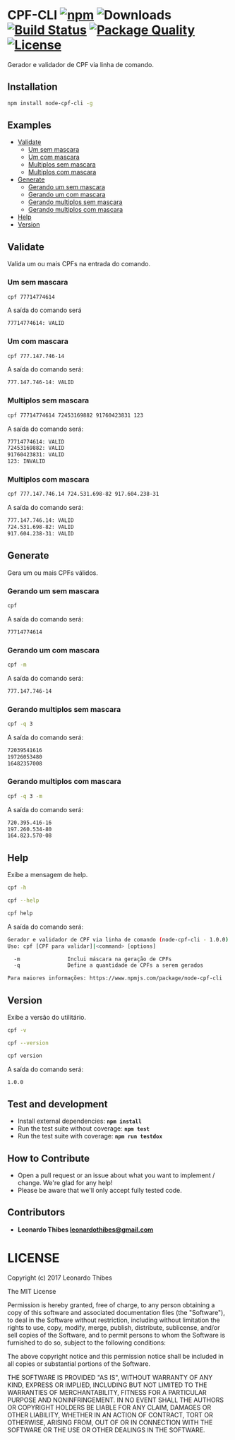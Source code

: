 # CPF-CLI [![npm](http://img.shields.io/npm/v/node-cpf-cli.svg)](https://www.npmjs.com/package/node-cpf-cli) ![Downloads](https://img.shields.io/npm/dm/node-cpf-cli.svg) [![Build Status](https://secure.travis-ci.org/leonardothibes/node-cpf-cli.png)](http://travis-ci.org/leonardothibes/node-cpf-cli) [![Package Quality](http://npm.packagequality.com/shield/node-cpf-cli.svg)](http://packagequality.com/#?package=node-cpf-cli) [![License](https://img.shields.io/npm/l/node-cpf-cli.svg)](LICENSE)

Gerador e validador de CPF via linha de comando.

Installation
------------

```bash
npm install node-cpf-cli -g
```

Examples
--------

* [Validate](#validate)
    * [Um sem mascara](#um-sem-mascara)
    * [Um com mascara](#um-com-mascara)
    * [Multiplos sem mascara](#multiplos-sem-mascara)
    * [Multiplos com mascara](#multiplos-com-mascara)
* [Generate](#generate)
    * [Gerando um sem mascara](#gerando-um-sem-mascara)
    * [Gerando um com mascara](#gerando-um-com-mascara)
    * [Gerando multiplos sem mascara](#gerando-multiplos-sem-mascara)
    * [Gerando multiplos com mascara](#gerando-multiplos-com-mascara)
* [Help](#help)
* [Version](#version)

Validate
--------

Valida um ou mais CPFs na entrada do comando.

### Um sem mascara

```bash
cpf 77714774614
```

A saída do comando será

```bash
77714774614: VALID
```

### Um com mascara

```bash
cpf 777.147.746-14
```

A saída do comando será:

```bash
777.147.746-14: VALID
```

### Multiplos sem mascara

```bash
cpf 77714774614 72453169882 91760423831 123
```

A saída do comando será:

```bash
77714774614: VALID
72453169882: VALID
91760423831: VALID
123: INVALID
```

### Multiplos com mascara

```bash
cpf 777.147.746.14 724.531.698-82 917.604.238-31
```

A saída do comando será:

```bash
777.147.746.14: VALID
724.531.698-82: VALID
917.604.238-31: VALID
```

Generate
--------

Gera um ou mais CPFs válidos.

### Gerando um sem mascara

```bash
cpf
```

A saída do comando será:

```bash
77714774614
```

### Gerando um com mascara

```bash
cpf -m
```

A saída do comando será:

```bash
777.147.746-14
```

### Gerando multiplos sem mascara

```bash
cpf -q 3
```

A saída do comando será:

```bash
72039541616
19726053480
16482357008
```

### Gerando multiplos com mascara

```bash
cpf -q 3 -m
```

A saída do comando será:

```bash
720.395.416-16
197.260.534-80
164.823.570-08
```

Help
----

Exibe a mensagem de help.

```bash
cpf -h
```
```bash
cpf --help
```

```bash
cpf help
```

A saída do comando será:

```bash
Gerador e validador de CPF via linha de comando (node-cpf-cli - 1.0.0)
Uso: cpf [CPF para validar]|<command> [options]

  -m               Inclui máscara na geração de CPFs
  -q               Define a quantidade de CPFs a serem gerados

Para maiores informações: https://www.npmjs.com/package/node-cpf-cli
```

Version
-------

Exibe a versão do utilitário.

```bash
cpf -v
```
```bash
cpf --version
```

```bash
cpf version
```

A saída do comando será:

```bash
1.0.0
```

Test and development
--------------------

* Install external dependencies: **``npm install``**
* Run the test suite without coverage: **``npm test``**
* Run the test suite with coverage: **``npm run testdox``**

How to Contribute
-----------------

* Open a pull request or an issue about what you want to implement / change. We're glad for any help!
* Please be aware that we'll only accept fully tested code.

Contributors
------------

 * **Leonardo Thibes <leonardothibes@gmail.com>**

LICENSE
=======

Copyright (c) 2017 Leonardo Thibes

The MIT License

Permission is hereby granted, free of charge, to any person obtaining a copy of
this software and associated documentation files (the "Software"), to deal in
the Software without restriction, including without limitation the rights to
use, copy, modify, merge, publish, distribute, sublicense, and/or sell copies of
the Software, and to permit persons to whom the Software is furnished to do so,
subject to the following conditions:

The above copyright notice and this permission notice shall be included in all
copies or substantial portions of the Software.

THE SOFTWARE IS PROVIDED "AS IS", WITHOUT WARRANTY OF ANY KIND, EXPRESS OR
IMPLIED, INCLUDING BUT NOT LIMITED TO THE WARRANTIES OF MERCHANTABILITY, FITNESS
FOR A PARTICULAR PURPOSE AND NONINFRINGEMENT. IN NO EVENT SHALL THE AUTHORS OR
COPYRIGHT HOLDERS BE LIABLE FOR ANY CLAIM, DAMAGES OR OTHER LIABILITY, WHETHER
IN AN ACTION OF CONTRACT, TORT OR OTHERWISE, ARISING FROM, OUT OF OR IN
CONNECTION WITH THE SOFTWARE OR THE USE OR OTHER DEALINGS IN THE SOFTWARE.
